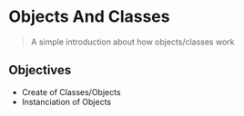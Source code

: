 # Objects And Classes

> A simple introduction about how objects/classes work

## Objectives

- Create of Classes/Objects
- Instanciation of Objects
